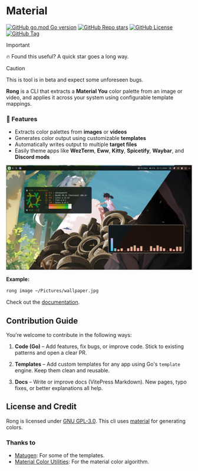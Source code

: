 # Material

[![GitHub go.mod Go version](https://img.shields.io/github/go-mod/go-version/Nadim147c/rong?style=for-the-badge&logo=go&labelColor=11140F&color=BBE9AA)](https://pkg.go.dev/github.com/Nadim147c/rong)
[![GitHub Repo stars](https://img.shields.io/github/stars/Nadim147c/rong?style=for-the-badge&logo=github&labelColor=11140F&color=BBE9AA)](https://github.com/Nadim147c/rong)
[![GitHub License](https://img.shields.io/github/license/Nadim147c/rong?style=for-the-badge&logo=gplv3&labelColor=11140F&color=BBE9AA)](./LICENSE)
[![GitHub Tag](https://img.shields.io/github/v/tag/Nadim147c/rong?include_prereleases&sort=semver&style=for-the-badge&logo=git&labelColor=11140F&color=BBE9AA)](https://github.com/Nadim147c/rong/tags)

> [!IMPORTANT]
> 🔥 Found this useful? A quick star goes a long way.

> [!CAUTION]
> This is tool is in beta and expect some unforeseen bugs.

**Rong** is a CLI that extracts a **Material You** color palette from an image or
video, and applies it across your system using configurable template mappings.

### 🎨 Features

- Extracts color palettes from **images** or **videos**
- Generates color output using customizable **templates**
- Automatically writes output to multiple **target files**
- Easily theme apps like **WezTerm**, **Eww**, **Kitty**, **Spicetify**, **Waybar**,
  and **Discord mods**

![Rong Preview](./preview.png)

**Example:**

```sh
rong image ~/Pictures/wallpaper.jpg
```

Check out the [documentation](https://nadim147c.github.io/rong).

## Contribution Guide

You're welcome to contribute in the following ways:

1. **Code (Go)** – Add features, fix bugs, or improve code. Stick to existing patterns and open a clear PR.

2. **Templates** – Add custom templates for any app using Go's `template` engine. Keep them clean and reusable.

3. **Docs** – Write or improve docs (VitePress Markdown). New pages, typo fixes, or better explanations all help.

## License and Credit

Rong is licensed under [GNU GPL-3.0](./LICENSE). This cli uses [material](https://github.com/Nadim147c/material)
for generating colors.

### Thanks to

- [Matugen](https://github.com/InioX/matugen-themes/): For some of the templates.
- [Material Color Utilities](https://github.com/material-foundation/material-color-utilities): For the material color algorithm.
